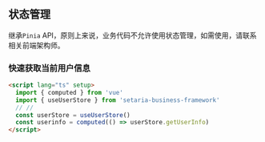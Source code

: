 ## 状态管理

继承`Pinia` API，原则上来说，业务代码不允许使用状态管理，如需使用，请联系相关前端架构师。

### 快速获取当前用户信息

```html
<script lang="ts" setup>
  import { computed } from 'vue'
  import { useUserStore } from 'setaria-business-framework'
  // //
  const userStore = useUserStore()
  const userinfo = computed(() => userStore.getUserInfo)
</script>
```

